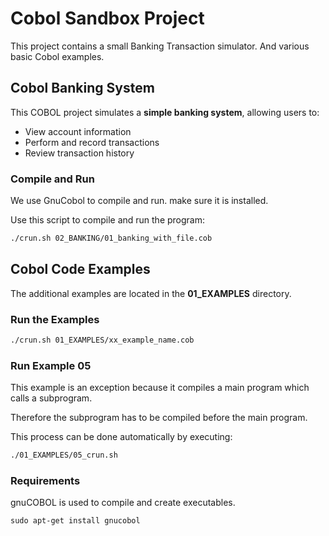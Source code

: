 # Cobol Sandbox Project

This project contains a small Banking Transaction simulator. And various basic Cobol examples.

## Cobol Banking System

This COBOL project simulates a **simple banking system**, allowing users to:

- View account information  
- Perform and record transactions  
- Review transaction history  

### Compile and Run

We use GnuCobol to compile and run. make sure it is installed.

Use this script to compile and run the program:

```bash
./crun.sh 02_BANKING/01_banking_with_file.cob
```

## Cobol Code Examples
The additional examples are located in the **01_EXAMPLES** directory.

### Run the Examples
```bash
./crun.sh 01_EXAMPLES/xx_example_name.cob
```

### Run Example 05

This example is an exception because it compiles a main program which calls a subprogram.

Therefore the subprogram has to be compiled before the main program.

This process can be done automatically by executing:
```bash
./01_EXAMPLES/05_crun.sh  
```

### Requirements
gnuCOBOL is used to compile and create executables.

`sudo apt-get install gnucobol`



